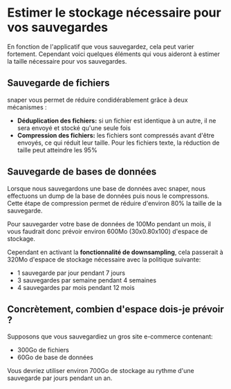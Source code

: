 # Estimer le stockage nécessaire pour vos sauvegardes

En fonction de l'applicatif que vous sauvegardez, cela peut varier fortement. Cependant voici quelques éléments qui vous aideront à estimer la taille nécessaire pour vos sauvegardes.

## Sauvegarde de fichiers

snaper vous permet de réduire condidérablement grâce à deux mécanismes :

- **Déduplication des fichiers:** si un fichier est identique à un autre, il ne sera envoyé et stocké qu'une seule fois
- **Compression des fichiers:** les fichiers sont compressés avant d'être envoyés, ce qui réduit leur taille. Pour les fichiers texte, la réduction de taille peut atteindre les 95%

## Sauvegarde de bases de données

Lorsque nous sauvegardons une base de données avec snaper, nous effectuons un dump de la base de données puis nous le compressons. Cette étape de compression permet de réduire d'environ 80% la taille de la sauvegarde.

Pour sauvegarder votre base de données de 100Mo pendant un mois, il vous faudrait donc prévoir environ 600Mo (30x0.80x100) d'espace de stockage.

Cependant en activant la **fonctionnalité de downsampling**, cela passerait à 320Mo d'espace de stockage nécessaire avec la politique suivante:

- 1 sauvegarde par jour pendant 7 jours
- 3 sauvegardes par semaine pendant 4 semaines
- 4 sauvegardes par mois pendant 12 mois

## Concrètement, combien d'espace dois-je prévoir ?

Supposons que vous sauvegardiez un gros site e-commerce contenant:

- 300Go de fichiers
- 60Go de base de données

Vous devriez utiliser environ 700Go de stockage au rythme d'une sauvegarde par jours pendant un an.
